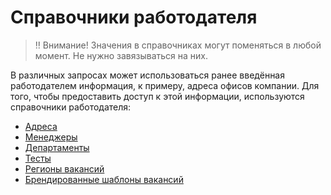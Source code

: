 Справочники работодателя
========================

> ‼️ Внимание! Значения в справочниках могут поменяться в любой момент. Не нужно завязываться на них.

В различных запросах может использоваться ранее введённая работодателем информация, к примеру, адреса офисов компании.
Для того, чтобы предоставить доступ к этой информации, используются справочники работодателя:

* [Адреса](employer_addresses.md)
* [Менеджеры](employer_managers.md)
* [Департаменты](employer_departments.md)
* [Тесты](employer_tests.md)
* [Регионы вакансий](employer_vacancy_areas_active.md)
* [Брендированные шаблоны вакансий](https://api.zarplata.ru/openapi/redoc#tag/Informaciya-o-rabotodatele/paths/~1employers~1%7Bemployer_id%7D~1vacancy_branded_templates/get)
